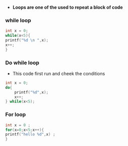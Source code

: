 - **Loops are one of the  used to repeat a block of code**
### while loop 
``` c 
int x = 0; 
while(x<5){
printf("%d \n ",x);
x++;
}
```

### Do while loop  
- This code first run and cheek the conditions 
``` c
int x = 0;
do{
	printf("%d",x);
	x++;
} while(x<5);
```

### For loop 
``` c 
int x = 0 ;
for(x=0;x<5;x++){
printf("hello %d",x) ;
}
```
